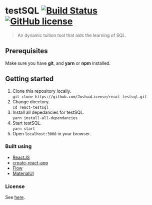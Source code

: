 # testSQL [![Build Status](https://travis-ci.org/JoshuaLicense/react-testsql.svg?branch=master)](https://travis-ci.org/JoshuaLicense/react-testsql) [![GitHub license](https://img.shields.io/badge/license-MIT-blue.svg?style=flat-square)](https://github.com/your/your-project/blob/master/LICENSE)

> An dynamic tuition tool that aids the learning of SQL.

## Prerequisites

Make sure you have **git**, and **yarn** or **npm** installed.

## Getting started

1.  Clone this repository locally.  
    `git clone https://github.com/JoshuaLicense/react-testsql.git`
1.  Change directory.  
    `cd react-testsql`
1.  Install all depedancies for testSQL.  
    `yarn install-all-dependancies`
1.  Start testSQL.  
    `yarn start`
1.  Open `localhost:3000` in your browser.

### Built using

- [ReactJS](https://github.com/facebook/react/)
- [create-react-app](https://github.com/facebook/create-react-app)
- [Flow](https://github.com/facebook/flow)
- [MaterialUI](https://github.com/mui-org/material-ui)

### License

See [here](https://github.com/JoshuaLicense/react-testsql/blob/master/LICENSE).
